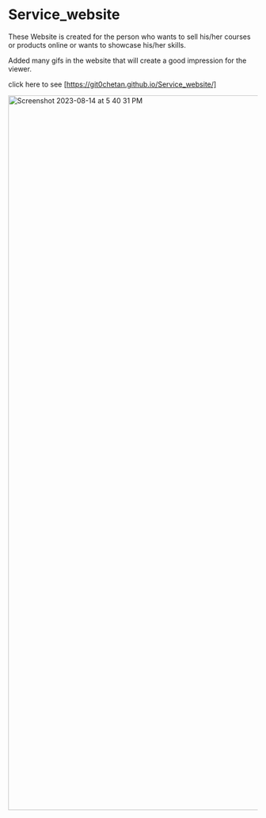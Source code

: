 # Service_website

These Website is created for the person who wants to sell his/her courses or products online or wants to showcase his/her skills.

Added many gifs in the website that will create a good impression for the viewer.

click here to see [https://git0chetan.github.io/Service_website/]


<img width="1440" alt="Screenshot 2023-08-14 at 5 40 31 PM" src="https://github.com/Git0Chetan/Service_website/assets/123874710/49370e7d-d635-4ef1-a71a-87bd576e824b">
